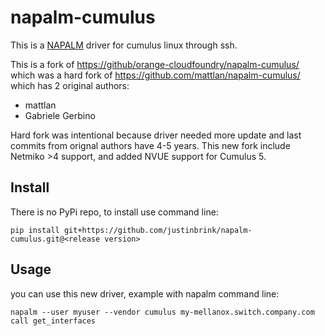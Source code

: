 # napalm-cumulus

This is a [NAPALM](https://napalm.readthedocs.io/en/latest/) driver for cumulus linux through ssh.

This is a fork of <https://github/orange-cloudfoundry/napalm-cumulus/> which was a hard fork of <https://github.com/mattlan/napalm-cumulus/> which has 2 original authors:

- mattlan
- Gabriele Gerbino

Hard fork was intentional because driver needed more update and last commits from orignal authors have 4-5 years.
This new fork include Netmiko >4 support, and added NVUE support for Cumulus 5.

## Install

There is no PyPi repo, to install use command line:

```shell
pip install git+https://github.com/justinbrink/napalm-cumulus.git@<release version>
```

## Usage

you can use this new driver, example with napalm command line:

```shell
napalm --user myuser --vendor cumulus my-mellanox.switch.company.com call get_interfaces
```
